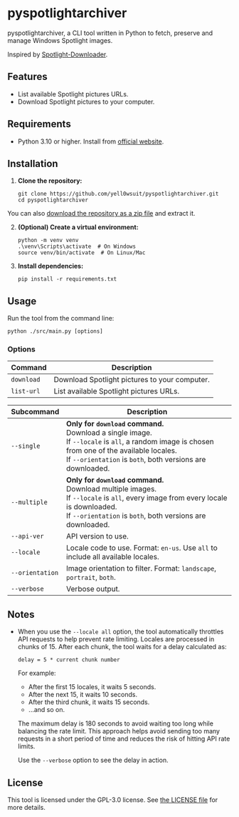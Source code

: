 # pyspotlightarchiver

pyspotlightarchiver, a CLI tool written in Python to fetch, preserve and manage Windows Spotlight images.

Inspired by [Spotlight-Downloader](https://github.com/ORelio/Spotlight-Downloader).

## Features

- List available Spotlight pictures URLs.
- Download Spotlight pictures to your computer.

## Requirements

- Python 3.10 or higher. Install from [official website](https://www.python.org/downloads/).

## Installation

1. **Clone the repository:**

   ```
   git clone https://github.com/yell0wsuit/pyspotlightarchiver.git
   cd pyspotlightarchiver
   ```

You can also [download the repository as a zip file](https://github.com/yell0wsuit/pyspotlightarchiver/archive/refs/heads/main.zip) and extract it.

2. **(Optional) Create a virtual environment:**

   ```
   python -m venv venv
   .\venv\Scripts\activate  # On Windows
   source venv/bin/activate  # On Linux/Mac
   ```

3. **Install dependencies:**

   ```
   pip install -r requirements.txt
   ```

## Usage

Run the tool from the command line:

```
python ./src/main.py [options]
```

### Options

| Command | Description |
|---------|-------------|
| `download` | Download Spotlight pictures to your computer. |
| `list-url` | List available Spotlight pictures URLs. |

| Subcommand | Description |
|------------|-------------|
| `--single` | <strong>Only for `download` command.</strong><br>Download a single image.<br>If `--locale` is `all`, a random image is chosen from one of the available locales.<br>If `--orientation` is `both`, both versions are downloaded. |
| `--multiple` | <strong>Only for `download` command.</strong><br>Download multiple images.<br>If `--locale` is `all`, every image from every locale is downloaded.<br>If `--orientation` is `both`, both versions are downloaded. |
| `--api-ver` | API version to use. |
| `--locale` | Locale code to use. Format: `en-us`. Use `all` to include all available locales. |
| `--orientation` | Image orientation to filter. Format: `landscape`, `portrait`, `both`. |
| `--verbose` | Verbose output. |

## Notes

- When you use the `--locale all` option, the tool automatically throttles API requests to help prevent rate limiting. Locales are processed in chunks of 15. After each chunk, the tool waits for a delay calculated as:

  `delay = 5 * current chunk number`

  For example:

  - After the first 15 locales, it waits 5 seconds.
  - After the next 15, it waits 10 seconds.
  - After the third chunk, it waits 15 seconds.
  - ...and so on.

  The maximum delay is 180 seconds to avoid waiting too long while balancing the rate limit. This approach helps avoid sending too many requests in a short period of time and reduces the risk of hitting API rate limits.

  Use the `--verbose` option to see the delay in action.

## License

This tool is licensed under the GPL-3.0 license. See [the LICENSE file](LICENSE) for more details.
